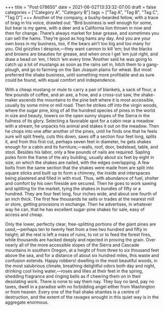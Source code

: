 +++
title = "Post 078650"
date = 2021-06-02T13:33:32-07:00
draft = false
categories = ["Category A", "Category B"]
tags = ["Tag A", "Tag B", "Tag C", "Tag D"]
+++
Another of the company, a bushy-bearded fellow, with a trace of brag in his voice, drawled out: “Bird business is well enough for some, but bear is my game, with a deer and a California lion thrown in now and then for change. There’s always market for bear grease, and sometimes you can sell the hams. They’re good as hog hams any day. And you are your own boss in my business, too, if the bears ain’t too big and too many for you. Old grizzlies I despise,—they want cannon to kill ’em; but the blacks and browns are beauties for grease, and when once I get ’em just right, and draw a bead on ’em, I fetch ’em every time.”Another said he was going to catch up a lot of mustangs as soon as the rains set in, hitch them to a gang-plough, and go to farming on the San Joaquin plains for wheat. But most preferred the shake business, until something more profitable and as sure could be found, with equal comfort and independence.

With a cheap mustang or mule to carry a pair of blankets, a sack of flour, a few pounds of coffee, and an axe, a frow, and a cross-cut saw, the shake-maker ascends the mountains to the pine belt where it is most accessible, usually by some mine or mill road. Then he strikes off into the virgin woods, where the sugar pine, king of all the hundred species of pines in the world in size and beauty, towers on the open sunny slopes of the Sierra in the fullness of its glory. Selecting a favorable spot for a cabin near a meadow with a stream, he unpacks his animal and stakes it out on the meadow. Then he chops into one after another of the pines, until he finds one that he feels sure will split freely, cuts this down, saws off a section four feet long, splits it, and from this first cut, perhaps seven feet in diameter, he gets shakes enough for a cabin and its furniture,—walls, roof, door, bedstead, table, and stool. Besides his labor, only a few pounds of nails are required. Sapling poles form the frame of the airy building, usually about six feet by eight in size, on which the shakes are nailed, with the edges overlapping. A few bolts from the same section that the shakes were made from are split into square sticks and built up to form a chimney, the inside and interspaces being plastered and filled in with mud. Thus, with abundance of fuel, shelter and comfort by his own fireside are secured. Then he goes to work sawing and splitting for the market, tying the shakes in bundles of fifty or a hundred. They are four feet long, four inches wide, and about one fourth of an inch thick. The first few thousands he sells or trades at the nearest mill or store, getting provisions in exchange. Then he advertises, in whatever way he can, that he has excellent sugar-pine shakes for sale, easy of access and cheap.

Only the lower, perfectly clear, free-splitting portions of the giant pines are used,—perhaps ten to twenty feet from a tree two hundred and fifty in height; all the rest is left a mass of ruins, to rot or to feed the forest fires, while thousands are hacked deeply and rejected in proving the grain. Over nearly all of the more accessible slopes of the Sierra and Cascade mountains in southern Oregon, at a height of from three to six thousand feet above the sea, and for a distance of about six hundred miles, this waste and confusion extends. Happy robbers! dwelling in the most beautiful woods, in the most salubrious climate, breathing delightful odors both day and night, drinking cool living water,—roses and lilies at their feet in the spring, shedding fragrance and ringing bells as if cheering them on in their desolating work. There is none to say them nay. They buy no land, pay no taxes, dwell in a paradise with no forbidding angel either from Washington or from heaven. Every one of the frail shake shanties is a centre of destruction, and the extent of the ravages wrought in this quiet way is in the aggregate enormous.
